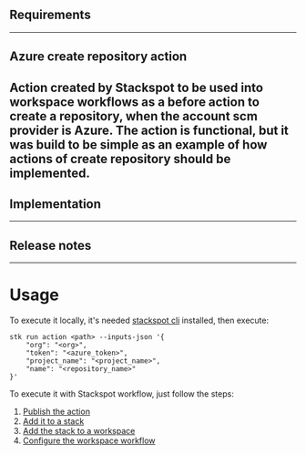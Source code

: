 ## Requirements
---
## Azure create repository action

Action created by Stackspot to be used into workspace workflows as a before action to create a repository, when the account scm provider is Azure.
The action is functional, but it was build to be simple as an example of how actions of create repository should be implemented.
---
## Implementation
---
## Release notes
---
# Usage

To execute it locally, it's needed [stackspot cli](https://docs.stackspot.com/home/stk-cli/install) installed, then execute:

```
stk run action <path> --inputs-json '{
    "org": "<org>", 
    "token": "<azure_token>", 
    "project_name": "<project_name>", 
    "name": "<repository_name>"
}'
```

To execute it with Stackspot workflow, just follow the steps: 
1. [Publish the action](https://docs.stackspot.com/guides/studio-guides/publish-action/)
2. [Add it to a stack](https://docs.stackspot.com/guides/studio-guides/create-stack/)
3. [Add the stack to a workspace](https://docs.stackspot.com/home/workspace/add-stacks/)
4. [Configure the workspace workflow](https://docs.stackspot.com/home/workspace/configure-workflow/)
